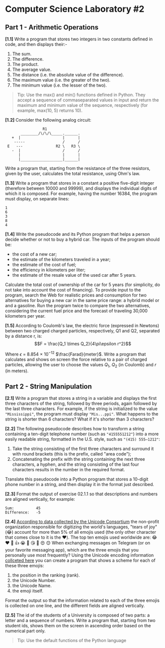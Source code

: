 # Computer Science Laboratory \#2

## Part 1 - Arithmetic Operations

**[1.1]**  Write a program that stores two integers in two constants defined in code, and then displays their:-
    
1. The sum.
2. The difference.
3. The product.
4. The average value.
5. The distance (i.e. the absolute value of the difference).
6. The maximum value (i.e. the greater of the two).
7. The minimum value (i.e. the lesser of the two).

>Tip: Use the max() and min() functions defined in Python. They accept a sequence of commaseparated values in input and return the maximum and minimum value of the sequence, respectively (for example, max(10, 5) returns 10).

**[1.2]**  Consider the following analog circuit:

```             
                 R1
       ________/\/\/\_____.______.
   +  |                   |      |
    -----                 /      /
 E   ---               R2 \   R3 \
   -  |                   /      /
      |                   |      |
      |___________________|______|
``` 
Write a program that, starting from the resistance of the three resistors, given by the user, calculates the total resistance, using Ohm's law.

**[1.3]** Write a program that stores in a constant a positive five-digit integer (therefore between 10000 and 99999), and displays the individual digits of which it is composed. For example, having the number 16384, the program must display, on separate lines: 
```
1
6
3
8
4
```

**[1.4]** Write the pseudocode and its Python program that helps a person decide
whether or not to buy a hybrid car. The inputs of the program should be:

-  the cost of a new car;
-  the estimate of the kilometers traveled in a year;
-  the estimate of the cost of fuel;
-  the efficiency in kilometers per liter;
-  the estimate of the resale value of the used car after 5 years.

Calculate the total cost of ownership of the car for 5 years (for simplicity, do not take into account the cost of financing). To provide input to the program, search the Web for realistic prices and consumption for two alternatives for buying a new car in the same price range: a hybrid model or and a gasoline. Run the program twice to compare the two alternatives, considering the current fuel price and the forecast of traveling 30,000 kilometers per year.

**[1.5]** According to Coulomb's law, the electric force (expressed in Newtons) between two charged charged particles, respectively, Q1 and Q2, separated by a distance r, is: 
$$F = \frac{Q_1 \times Q_2}{4\pi\epsilon r^2}$$

Where $\epsilon$ = $8.854$ $\times$ $10^{-12}$ $\frac{Farad}{meter}$. Write a program that calculates and shows on screen the force  relative to a pair of charged particles, allowing the user to choose the values $Q_1$, $Q_2$ (in Coulomb) and $r$ (in meters).

## Part 2 - String Manipulation

**[2.1]** Write a program that stores a string in a variable and displays the first three characters of the string, followed by three periods, again followed by the last three characters. For example, if the string is initialized to the value `"Mississippi"`, the program must display `"Mis...ppi"`. What happens to the string is shorter than 6 characters? What if it's shorter than 3 characters?

**[2.2]** The following pseudocode describes how to transform a string
containing a ten-digit telephone number (such as `"4155551212"`) into a more easily readable string, formatted in the U.S. style, such as `"(415) 555–1212"`:

1. Take the string consisting of the first three characters and surround it with round brackets (this is the prefix, called "area code");
2. Concatenating the prefix with the string containing the next three characters, a hyphen, and the string consisting of the last four characters results in the number in the required format. 

Translate this pseudocode into a Python program that stores a 10-digit phone number in a string, and then display it in the format just described. 

**[2.3]** 
Format the output of exercise 02.1.1 so that descriptions and numbers are
aligned vertically, for example: 
```
Sum:          45
Difference:   -5
```

**[2.4]**
[According to data collected by the Unicode Consortium](https://home.unicode.org/emoji/emoji-frequency/) the non-profit organization responsible for digitizing the world's languages, "tears of joy" (😂) account for more than 5% of all emojis used (the only other character that comes close to it is the ❤️). The top ten emojis used worldwide are: 😂 ❤️ 🤣 👍 😭 🙏 😘 🥰 😍 😊
When exchanging messages on Telegram (or on your favorite messaging app), which are the three emojis that you personally use most frequently? Using the Unicode encoding information [collceted here](https://unicode-table.com/en/) you can create a program that shows a scheme for each of these three emojis: 

1. the position in the ranking (rank).
2. the Unicode Number.
3. the Unicode Name.
4. the emoji itself. 

Format the output so that the information related to each of the three emojis is collected on one line, and the different fields are aligned vertically.

**[2.5]** The id of the students of a University is composed of two parts: a letter and a sequence of numbers. Write a program that, starting from two student ids, shows them on the screen in ascending order based on the numerical part only. 
>Tip: Use the default functions of the Python language